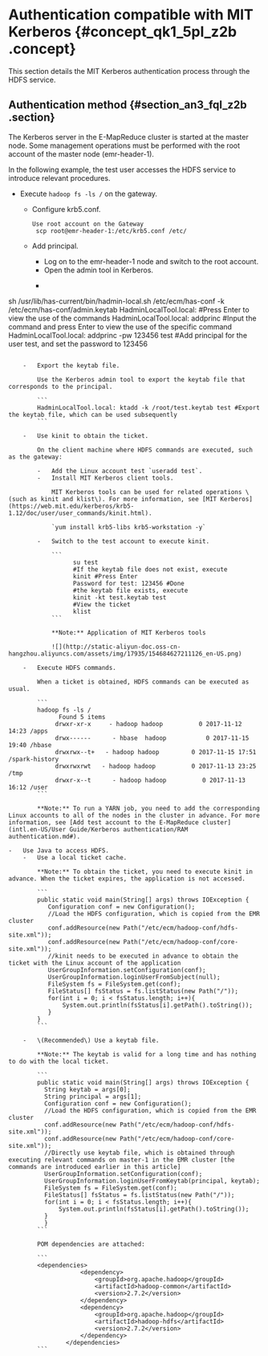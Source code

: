 # Authentication compatible with MIT Kerberos {#concept_qk1_5pl_z2b .concept}

This section details the MIT Kerberos authentication process through the HDFS service.

## Authentication method {#section_an3_fql_z2b .section}

The Kerberos server in the E-MapReduce cluster is started at the master node. Some management operations must be performed with the root account of the master node \(emr-header-1\).

In the following example, the test user accesses the HDFS service to introduce relevant procedures.

-   Execute `hadoop fs -ls /` on the gateway.
    -   Configure krb5.conf.

        ```
        Use root account on the Gateway
         scp root@emr-header-1:/etc/krb5.conf /etc/
        ```

    -   Add principal.
        -   Log on to the emr-header-1 node and switch to the root account.
        -   Open the admin tool in Kerberos.
        -   ```
  sh /usr/lib/has-current/bin/hadmin-local.sh /etc/ecm/has-conf -k /etc/ecm/has-conf/admin.keytab
  HadminLocalTool.local: #Press Enter to view the use of the commands
  HadminLocalTool.local: addprinc #Input the command and press Enter to view the use of the specific command
  HadminLocalTool.local: addprinc -pw 123456 test #Add principal for the user test, and set the password to 123456
```

    -   Export the keytab file.

        Use the Kerberos admin tool to export the keytab file that corresponds to the principal.

        ```
        HadminLocalTool.local: ktadd -k /root/test.keytab test #Export the keytab file, which can be used subsequently
        ```

    -   Use kinit to obtain the ticket.

        On the client machine where HDFS commands are executed, such as the gateway:

        -   Add the Linux account test `useradd test`.
        -   Install MIT Kerberos client tools.

            MIT Kerberos tools can be used for related operations \(such as kinit and klist\). For more information, see [MIT Kerberos](https://web.mit.edu/kerberos/krb5-1.12/doc/user/user_commands/kinit.html).

            `yum install krb5-libs krb5-workstation -y`

        -   Switch to the test account to execute kinit.

            ```
                  su test
                  #If the keytab file does not exist, execute
                  kinit #Press Enter
                  Password for test: 123456 #Done
                  #the keytab file exists, execute
                  kinit -kt test.keytab test    
                  #View the ticket
                  klist
            ```

            **Note:** Application of MIT Kerberos tools

            ![](http://static-aliyun-doc.oss-cn-hangzhou.aliyuncs.com/assets/img/17935/154684627211126_en-US.png)

    -   Execute HDFS commands.

        When a ticket is obtained, HDFS commands can be executed as usual.

        ```
        hadoop fs -ls /
              Found 5 items
             drwxr-xr-x     - hadoop hadoop          0 2017-11-12 14:23 /apps
             drwx------      - hbase  hadoop           0 2017-11-15 19:40 /hbase
             drwxrwx--t+   - hadoop hadoop         0 2017-11-15 17:51 /spark-history
             drwxrwxrwt   - hadoop hadoop          0 2017-11-13 23:25 /tmp
             drwxr-x--t      - hadoop hadoop          0 2017-11-13 16:12 /user
        ```

        **Note:** To run a YARN job, you need to add the corresponding Linux accounts to all of the nodes in the cluster in advance. For more information, see [Add test account to the E-MapReduce cluster](intl.en-US/User Guide/Kerberos authentication/RAM authentication.md#).

-   Use Java to access HDFS.
    -   Use a local ticket cache.

        **Note:** To obtain the ticket, you need to execute kinit in advance. When the ticket expires, the application is not accessed.

        ```
        public static void main(String[] args) throws IOException {
           Configuration conf = new Configuration();
           //Load the HDFS configuration, which is copied from the EMR cluster
           conf.addResource(new Path("/etc/ecm/hadoop-conf/hdfs-site.xml"));
           conf.addResource(new Path("/etc/ecm/hadoop-conf/core-site.xml"));
           //kinit needs to be executed in advance to obtain the ticket with the Linux account of the application
           UserGroupInformation.setConfiguration(conf);
           UserGroupInformation.loginUserFromSubject(null);
           FileSystem fs = FileSystem.get(conf);
           FileStatus[] fsStatus = fs.listStatus(new Path("/"));
           for(int i = 0; i < fsStatus.length; i++){
               System.out.println(fsStatus[i].getPath().toString());
           }
        }
        ```

    -   \(Recommended\) Use a keytab file.

        **Note:** The keytab is valid for a long time and has nothing to do with the local ticket.

        ```
        public static void main(String[] args) throws IOException {
          String keytab = args[0];
          String principal = args[1];
          Configuration conf = new Configuration();
          //Load the HDFS configuration, which is copied from the EMR cluster
          conf.addResource(new Path("/etc/ecm/hadoop-conf/hdfs-site.xml"));
          conf.addResource(new Path("/etc/ecm/hadoop-conf/core-site.xml"));
          //Directly use keytab file, which is obtained through executing relevant commands on master-1 in the EMR cluster [the commands are introduced earlier in this article]
          UserGroupInformation.setConfiguration(conf);
          UserGroupInformation.loginUserFromKeytab(principal, keytab);
          FileSystem fs = FileSystem.get(conf);
          FileStatus[] fsStatus = fs.listStatus(new Path("/"));
          for(int i = 0; i < fsStatus.length; i++){
              System.out.println(fsStatus[i].getPath().toString());
          }
          }
        ```

        POM dependencies are attached:

        ```
        <dependencies>
                    <dependency>
                        <groupId>org.apache.hadoop</groupId>
                        <artifactId>hadoop-common</artifactId>
                        <version>2.7.2</version>
                    </dependency>
                    <dependency>
                        <groupId>org.apache.hadoop</groupId>
                        <artifactId>hadoop-hdfs</artifactId>
                        <version>2.7.2</version>
                    </dependency>
                </dependencies>
        ```


